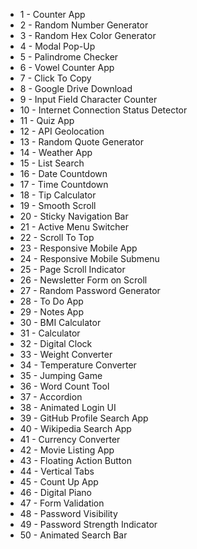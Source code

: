 - 1 - Counter App
- 2 -  Random Number Generator
- 3 - Random Hex Color Generator
- 4 - Modal Pop-Up
- 5 - Palindrome Checker
- 6 - Vowel Counter App
- 7 - Click To Copy
- 8 - Google Drive Download
- 9 - Input Field Character Counter
- 10 - Internet Connection Status Detector
- 11 - Quiz App
- 12 - API Geolocation
- 13 - Random Quote Generator
- 14 - Weather App
- 15 - List Search
- 16 - Date Countdown
- 17 - Time Countdown
- 18 - Tip Calculator
- 19 - Smooth Scroll
- 20 - Sticky Navigation Bar
- 21 - Active Menu Switcher
- 22 - Scroll To Top
- 23 - Responsive Mobile App
- 24 - Responsive Mobile Submenu
- 25 - Page Scroll Indicator
- 26 - Newsletter Form on Scroll
- 27 - Random Password Generator
- 28 - To Do App
- 29 - Notes App
- 30 - BMI Calculator
- 31 - Calculator
- 32 - Digital Clock
- 33 - Weight Converter
- 34 - Temperature Converter
- 35 - Jumping Game
- 36 - Word Count Tool
- 37 - Accordion
- 38 - Animated Login UI
- 39 - GitHub Profile Search App
- 40 - Wikipedia Search App
- 41 - Currency Converter
- 42 - Movie Listing App
- 43 - Floating Action Button
- 44 - Vertical Tabs
- 45 - Count Up App
- 46 - Digital Piano
- 47 - Form Validation
- 48 - Password Visibility
- 49 - Password Strength Indicator
- 50 - Animated Search Bar
